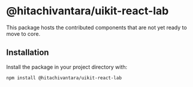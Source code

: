 # @hitachivantara/uikit-react-lab

This package hosts the contributed components that are not yet ready to move to core.

## Installation

Install the package in your project directory with:

```sh
npm install @hitachivantara/uikit-react-lab
```
